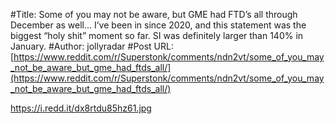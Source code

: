 #Title: Some of you may not be aware, but GME had FTD’s all through December as well... I’ve been in since 2020, and this statement was the biggest “holy shit” moment so far. SI was definitely larger than 140% in January.
#Author: jollyradar
#Post URL: [https://www.reddit.com/r/Superstonk/comments/ndn2vt/some_of_you_may_not_be_aware_but_gme_had_ftds_all/](https://www.reddit.com/r/Superstonk/comments/ndn2vt/some_of_you_may_not_be_aware_but_gme_had_ftds_all/)


https://i.redd.it/dx8rtdu85hz61.jpg
